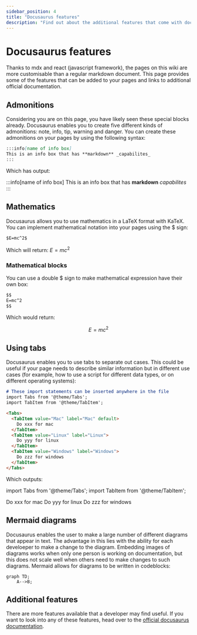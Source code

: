 ```yaml
---
sidebar_position: 4
title: "Docusaurus features"
description: "Find out about the additional features that come with docusaurus"
---
```


# Docusaurus features

Thanks to mdx and react (javascript framework), the pages on this wiki are more customisable than a regular markdown document. This page provides some of the features that can be added to your pages and links to additional official documentation.


## Admonitions

Considering you are on this page, you have likely seen these special blocks already. Docusaurus enables you to create five different kinds of admonitions: note, info, tip, warning and danger. You can create these admonitions on your pages by using the following syntax:

```markdown
:::info[name of info box]
This is an info box that has **markdown** _capabilites_
:::
```

Which has output:

:::info[name of info box]
This is an info box that has **markdown** _capabilites_
:::

## Mathematics

Docusaurus allows you to use mathematics in a LaTeX format with KaTeX. You can implement mathematical notation into your pages using the $ sign:

```markdown
$E=mc^2$
```

Which will return: $E=mc^2$

### Mathematical blocks

You can use a double $ sign to make mathematical expression have their own box:

```markdown
$$
E=mc^2
$$
```

Which would return:

$$
E=mc^2
$$

## Using tabs

Docusaurus enables you to use tabs to separate out cases. This could be useful if your page needs to describe similar information but in different use cases (for example, how to use a script for different data types, or on different operating systems):

```md
# These import statements can be inserted anywhere in the file
import Tabs from '@theme/Tabs';
import TabItem from '@theme/TabItem';

<Tabs>
  <TabItem value="Mac" label="Mac" default>
    Do xxx for mac
  </TabItem>
  <TabItem value="Linux" label="Linux">
    Do yyy for linux
  </TabItem>
  <TabItem value="Windows" label="Windows">
    Do zzz for windows
  </TabItem>
</Tabs>
```

Which outputs:

import Tabs from '@theme/Tabs';
import TabItem from '@theme/TabItem';

<Tabs>
  <TabItem value="Mac" label="Mac" default>
    Do xxx for mac
  </TabItem>
  <TabItem value="Linux" label="Linux">
    Do yyy for linux
  </TabItem>
  <TabItem value="Windows" label="Windows">
    Do zzz for windows
  </TabItem>
</Tabs>

## Mermaid diagrams

Docusaurus enables the user to make a large number of different diagrams that appear in text. The advantage in this lies with the ability for each develoeper to make a change to the diagram. Embedding images of diagrams works when only one person is working on documentation, but this does not scale well when others need to make changes to such diagrams. Mermaid allows for diagrams to be written in codeblocks:

```mermaid
graph TD;
    A-->B;
```

## Additional features

There are more features available that a developer may find useful. If you want to look into any of these features, head over to the [official docusaurus documentation](https://docusaurus.io/docs/markdown-features).